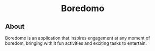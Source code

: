 <h1 align = "center">Boredomo</h1>

## About
Boredomo is an application that inspires engagement at any moment of boredom, bringing with it fun activities and exciting tasks to entertain.

